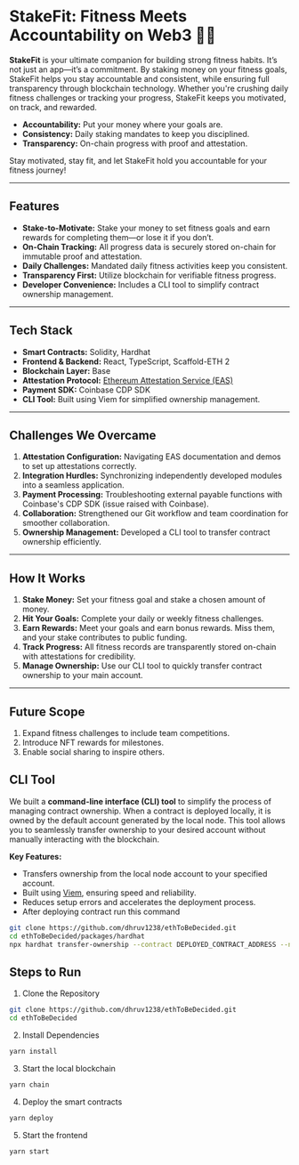 
# StakeFit: Fitness Meets Accountability on Web3 🚀💪

**StakeFit** is your ultimate companion for building strong fitness habits. It’s not just an app—it’s a commitment. By staking money on your fitness goals, StakeFit helps you stay accountable and consistent, while ensuring full transparency through blockchain technology. Whether you're crushing daily fitness challenges or tracking your progress, StakeFit keeps you motivated, on track, and rewarded.

- **Accountability:** Put your money where your goals are.
- **Consistency:** Daily staking mandates to keep you disciplined.
- **Transparency:** On-chain progress with proof and attestation.


Stay motivated, stay fit, and let StakeFit hold you accountable for your fitness journey!

---

## **Features**
- **Stake-to-Motivate:** Stake your money to set fitness goals and earn rewards for completing them—or lose it if you don’t.
- **On-Chain Tracking:** All progress data is securely stored on-chain for immutable proof and attestation.
- **Daily Challenges:** Mandated daily fitness activities keep you consistent.
- **Transparency First:** Utilize blockchain for verifiable fitness progress.
- **Developer Convenience:** Includes a CLI tool to simplify contract ownership management.

---
## **Tech Stack**
- **Smart Contracts:** Solidity, Hardhat
- **Frontend & Backend:** React, TypeScript, Scaffold-ETH 2
- **Blockchain Layer:** Base
- **Attestation Protocol:** [Ethereum Attestation Service (EAS)](https://eas.eth.link)
- **Payment SDK:** Coinbase CDP SDK
- **CLI Tool:** Built using Viem for simplified ownership management.

---

## **Challenges We Overcame**
1. **Attestation Configuration:** Navigating EAS documentation and demos to set up attestations correctly.
2. **Integration Hurdles:** Synchronizing independently developed modules into a seamless application.
3. **Payment Processing:** Troubleshooting external payable functions with Coinbase's CDP SDK (issue raised with Coinbase).
4. **Collaboration:** Strengthened our Git workflow and team coordination for smoother collaboration.
5. **Ownership Management:** Developed a CLI tool to transfer contract ownership efficiently.

---

## **How It Works**
1. **Stake Money:** Set your fitness goal and stake a chosen amount of money.
2. **Hit Your Goals:** Complete your daily or weekly fitness challenges.
3. **Earn Rewards:** Meet your goals and earn bonus rewards. Miss them, and your stake contributes to public funding.
4. **Track Progress:** All fitness records are transparently stored on-chain with attestations for credibility.
5. **Manage Ownership:** Use our CLI tool to quickly transfer contract ownership to your main account.

--- 

## **Future Scope**
1. Expand fitness challenges to include team competitions.
2. Introduce NFT rewards for milestones.
3. Enable social sharing to inspire others.


## **CLI Tool**
We built a **command-line interface (CLI) tool** to simplify the process of managing contract ownership. When a contract is deployed locally, it is owned by the default account generated by the local node. This tool allows you to seamlessly transfer ownership to your desired account without manually interacting with the blockchain. 

**Key Features:**
- Transfers ownership from the local node account to your specified account.
- Built using [Viem](https://viem.sh), ensuring speed and reliability.
- Reduces setup errors and accelerates the deployment process.
- After deploying contract run this command
```bash
git clone https://github.com/dhruv1238/ethToBeDecided.git
cd ethToBeDecided/packages/hardhat
npx hardhat transfer-ownership --contract DEPLOYED_CONTRACT_ADDRESS --new-owner NEW_OWNER_ADDRESS
```

## **Steps to Run**
1. Clone the Repository
```bash
git clone https://github.com/dhruv1238/ethToBeDecided.git
cd ethToBeDecided
```
2. Install Dependencies
```bash
yarn install
```
3. Start the local blockchain
```bash
yarn chain
```
4. Deploy the smart contracts
```bash
yarn deploy
```
5. Start the frontend
```bash
yarn start
```

